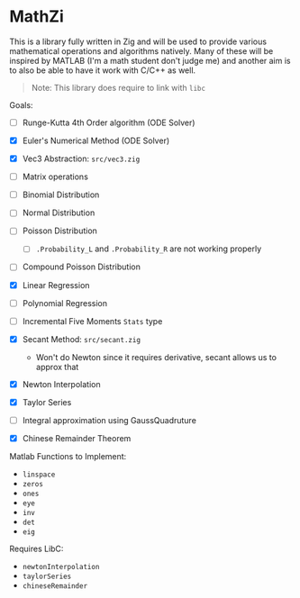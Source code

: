 # MathZi

This is a library fully written in Zig and will be used to provide various mathematical operations and algorithms
natively. Many of these will be inspired by MATLAB (I'm a math student don't judge me) and another aim is to also
be able to have it work with C/C++ as well.

> Note: This library does require to link with `libc`

Goals:

- [ ] Runge-Kutta 4th Order algorithm (ODE Solver)
- [X] Euler's Numerical Method (ODE Solver)
- [X] Vec3 Abstraction: `src/vec3.zig`
- [ ] Matrix operations 
- [ ] Binomial Distribution 
- [ ] Normal Distribution 
- [ ] Poisson Distribution 
  - [ ] `.Probability_L` and `.Probability_R` are not working properly
- [ ] Compound Poisson Distribution 
- [X] Linear Regression 
- [ ] Polynomial Regression
- [ ] Incremental Five Moments `Stats` type 
- [X] Secant Method: `src/secant.zig` 
  - Won't do Newton since it requires derivative, secant allows us to approx that 
- [X] Newton Interpolation
- [X] Taylor Series
- [ ] Integral approximation using GaussQuadruture
- [X] Chinese Remainder Theorem


Matlab Functions to Implement: 
- `linspace`
- `zeros`
- `ones`
- `eye`
- `inv`
- `det`
- `eig`


Requires LibC: 

- `newtonInterpolation`
- `taylorSeries`
- `chineseRemainder`
